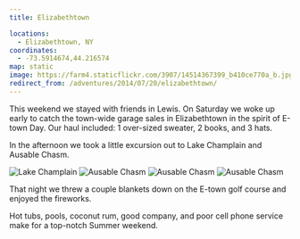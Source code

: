 ```yaml
---
title: Elizabethtown

locations:
  - Elizabethtown, NY
coordinates:
  - -73.5914674,44.216574
map: static
image: https://farm4.staticflickr.com/3907/14514367399_b410ce770a_b.jpg
redirect_from: /adventures/2014/07/20/elizabethtown/
---
```


This weekend we stayed with friends in Lewis. On Saturday we woke up early to catch the town-wide garage sales in Elizabethtown in the spirit of E-town Day. Our haul included: 1 over-sized sweater, 2 books, and 3 hats.

In the afternoon we took a little excursion out to Lake Champlain and Ausable Chasm.

<div class="photos">

<img src="https://farm3.staticflickr.com/2902/14514334360_9a9449c24a_b.jpg" alt="Lake Champlain">

<img src="https://farm6.staticflickr.com/5578/14514360819_7a64f38074_b.jpg" alt="Ausable Chasm" class="img-thirds">

<img src="https://farm4.staticflickr.com/3870/14678011926_0e7da9fdd7_b.jpg" alt="Ausable Chasm" class="img-thirds">

<img src="https://farm4.staticflickr.com/3907/14514367399_b410ce770a_b.jpg" alt="Ausable Chasm" class="img-thirds">
</div>

That night we threw a couple blankets down on the E-town golf course and enjoyed the fireworks.

Hot tubs, pools, coconut rum, good company, and poor cell phone service make for a top-notch Summer weekend.
